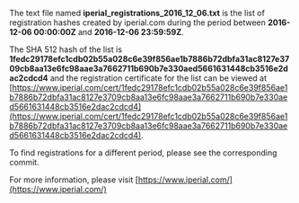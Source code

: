 The text file named **iperial_registrations_2016_12_06.txt** is the list of registration hashes created by iperial.com during the period between **2016-12-06 00:00:00Z** and **2016-12-06 23:59:59Z**.

The SHA 512 hash of the list is **1fedc29178efc1cdb02b55a028c6e39f856ae1b7886b72dbfa31ac8127e3709cb8aa13e6fc98aae3a7662711b690b7e330aed5661631448cb3516e2dac2cdcd4** and the registration certificate for the list can be viewed at [https://www.iperial.com/cert/1fedc29178efc1cdb02b55a028c6e39f856ae1b7886b72dbfa31ac8127e3709cb8aa13e6fc98aae3a7662711b690b7e330aed5661631448cb3516e2dac2cdcd4](https://www.iperial.com/cert/1fedc29178efc1cdb02b55a028c6e39f856ae1b7886b72dbfa31ac8127e3709cb8aa13e6fc98aae3a7662711b690b7e330aed5661631448cb3516e2dac2cdcd4).

To find registrations for a different period, please see the corresponding commit.

For more information, please visit [https://www.iperial.com/](https://www.iperial.com/)
